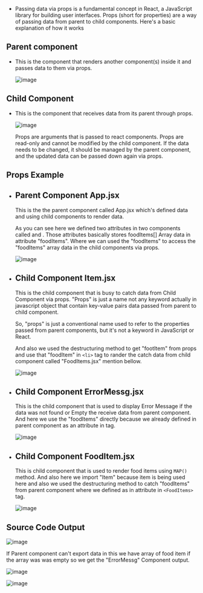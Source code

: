 - Passing data via props is a fundamental concept in React, a JavaScript library for building user interfaces. Props (short for properties) are a way of passing data from parent to child components. Here's a basic explanation of how it works

## Parent component 
- This is the component that renders another component(s) inside it and passes data to them via props.

  ![image](https://github.com/JawadSher/Complete-React-Redux-Documentation/assets/158135119/bf0ac4d7-298a-4b1f-9147-1e29022923da)

## Child Component 
- This is the component that receives data from its parent through props.

  ![image](https://github.com/JawadSher/Complete-React-Redux-Documentation/assets/158135119/63337cd6-4fb5-4eb5-9bf0-5023b572d727)

  Props are arguments that is passed to react components. Props are read-only and cannot be modified by the child component. If the data needs to be changed, it should be managed by the parent component, and the updated data can be passed down again via props.

## Props Example 
 - ## Parent Component App.jsx 
   This is the the parent component called App.jsx which's defined data and using child components to render data.
	
   As you can see here we defined two attributes in two components called <ErrorMessg>
  and <FoodItems>. Those attributes basically stores foodItems[] Array data in attribute "foodItems". Where we can used the "foodItems" to access the "foodItems" array data in the child components via props.

    ![image](https://github.com/JawadSher/Complete-React-Redux-Documentation/assets/158135119/efccd35f-fdf8-49cc-9f4b-ec6e89e80462)

  - ## Child Component Item.jsx
    This is the child component that is busy to catch data from Child Component via props. "Props" is just a name not any keyword actually in javascript object that contain key-value pairs data passed from parent to child component. 

    So, "props" is just a conventional name used to refer to the properties passed from parent components, but it's not a keyword in JavaScript or React.
	
    And also we used the destructuring method to get "footItem" from props and use that "foodItem" in ```<li>``` tag to rander the catch data from child component called "FoodItems.jsx" mention bellow.

    ![image](https://github.com/JawadSher/Complete-React-Redux-Documentation/assets/158135119/1f40d16a-07e5-49e0-bd07-a52d5c86463f)

  - ## Child Component ErrorMessg.jsx
    This is the child component that is used to display Error Message if the data was not found or Empty the receive data from parent component. And here we use the "foodItems" directly because we already defined in parent component as an attribute in <ErrorMessg> tag.

    ![image](https://github.com/JawadSher/Complete-React-Redux-Documentation/assets/158135119/28e85ccc-597e-4320-b09f-0b22d2c2e105)

  - ## Child Component FoodItem.jsx
    This is child component that is used to render food items using ```MAP()``` method. And also here we import "Item" because item is being used here and also we used the destructuring method to catch "foodItems" from parent component where we defined as in attribute in ```<FoodItems>``` tag.

    ![image](https://github.com/JawadSher/Complete-React-Redux-Documentation/assets/158135119/b4eb44ce-8fe3-466d-a353-555acfaed0c5)


## Source Code Output 
  ![image](https://github.com/JawadSher/Complete-React-Redux-Documentation/assets/158135119/3a64f3a4-092f-4da6-bc0a-c053a151c183)

  If Parent component can't export data in this we have array of food item if the array was was empty so we get the "ErrorMessg" Component output.

  ![image](https://github.com/JawadSher/Complete-React-Redux-Documentation/assets/158135119/ba398570-cd62-4fa6-b0e3-a8bed813aa76)

  ![image](https://github.com/JawadSher/Complete-React-Redux-Documentation/assets/158135119/aead0358-2775-4d20-9ee8-f3e8851d5433)
